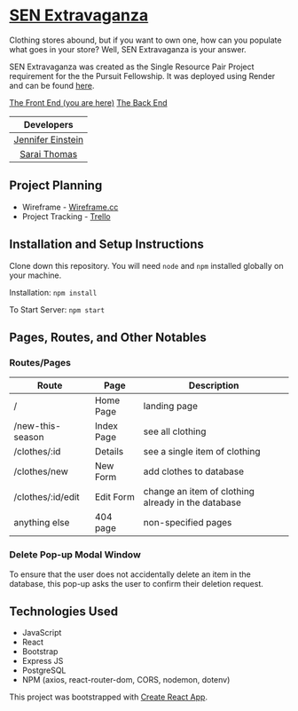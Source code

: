 # [SEN Extravaganza](https://sen-extravaganza-react.onrender.com/)

Clothing stores abound, but if you want to own one, how can you populate what goes in your store? Well, SEN Extravaganza is your answer.

SEN Extravaganza was created as the Single Resource Pair Project requirement for the the Pursuit Fellowship. It was deployed using Render and can be found [here](https://sen-extravaganza-react.onrender.com/).

[The Front End (you are here)](https://github.com/Sarai-ii/srp-clothing-front-end)
[The Back End](https://github.com/JenniferEinstein/srp-clothing-back-end)

| Developers |
| :--------------: |
| [Jennifer Einstein](https://github.com/JenniferEinstein) |
| [Sarai Thomas](https://github.com/Sarai-ii) |


## Project Planning

* Wireframe - [Wireframe.cc](https://wireframe.cc/xRUpRT)
* Project Tracking - [Trello](https://trello.com/b/QEKVznDa/project-management)

## Installation and Setup Instructions

Clone down this repository. You will need `node` and `npm` installed globally on your machine.  

Installation: `npm install`

To Start Server: `npm start`  


## Pages, Routes, and Other Notables

### Routes/Pages

| Route     | Page |Description |
|---------  | ----------- | ----|
| /     | Home Page |  landing page |
|/new-this-season | Index Page| see all clothing|
|/clothes/:id      | Details | see a single item of clothing |
|/clothes/new     | New Form| add clothes to database |
|/clothes/:id/edit |Edit Form | change an item of clothing already in the database |
|anything else | 404 page | non-specified pages |



### Delete Pop-up Modal Window

To ensure that the user does not accidentally delete an item in the database, this pop-up asks the user to confirm their deletion request.




## Technologies Used

* JavaScript
* React
* Bootstrap
* Express JS
* PostgreSQL
* NPM (axios, react-router-dom, CORS, nodemon, dotenv)

This project was bootstrapped with [Create React App](https://github.com/facebook/create-react-app).


<!-- ### Landing Page

![landing page](./src/Assets/landing-page.png)

### Index Page

The user can view all clothing items in the database on this page.
![index page](./src/Assets/index-page.png)

### New Form

The user can add a clothing item to the database.
![new form](./src/Assets/new-page.png)

### Edit Form

From here, the user can edit or update am item already in the database.
![edit form](./src/Assets/edit-page.png)

### Details of Clothing Item

The user can view a particular piece of clothing.
![details](./src/Assets/details-page.png) -->

